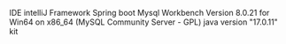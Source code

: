 IDE intelliJ
Framework Spring boot 
Mysql Workbench Version 8.0.21 for Win64 on x86_64 (MySQL Community Server - GPL)
java version "17.0.11" kit
